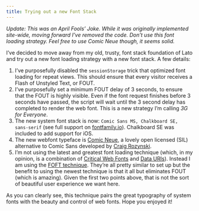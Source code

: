 ```yaml
---
title: Trying out a new Font Stack
---
```


*Update: This was an April Fools’ Joke. While it was originally implemented site-wide, moving forward I’ve removed the code. Don’t use this font loading strategy. Feel free to use Comic Neue though, it seems solid.*

I’ve decided to move away from my old, trusty, font stack foundation of Lato and try out a new font loading strategy with a new font stack. A few details:

1. I’ve purposefully disabled the `sessionStorage` trick that optimized font loading for repeat views. This should ensure that every visitor receives a Flash of Unstyled Text, or FOUT.
1. I’ve purposefully set a minimum FOUT delay of 3 seconds, to ensure that the FOUT is highly visible. Even if the font request finishes before 3 seconds have passed, the script will wait until the 3 second delay has completed to render the web font. This is a new strategy I’m calling _3G for Everyone_.
1. The new system font stack is now: `Comic Sans MS, Chalkboard SE, sans-serif` (see full support on [fontfamily.io](http://fontfamily.io/Comic_Sans_MS,Chalkboard_SE,sans-serif)). Chalkboard SE was included to add support for iOS.
1. The new webfont typeface is [Comic Neue](http://comicneue.com/), a lovely open licensed (SIL) alternative to Comic Sans developed by [Craig Rozynski](https://twitter.com/craigrozynski).
1. I’m not using the latest and greatest font loading technique (which, in my opinion, is a combination of [Critical Web Fonts](/web/critical-webfonts/) and [Data URIs](/web/web-font-data-uris/)). Instead I am using the [FOFT technique](/web/foft/). They’re all pretty similar to set up but the benefit to using the newest technique is that it all but eliminates FOUT (which is amazing). Given the first two points above, that is not the sort of beautiful user experience we want here.

As you can clearly see, this technique pairs the great typography of system fonts with the beauty and control of web fonts. Hope you enjoyed it!
